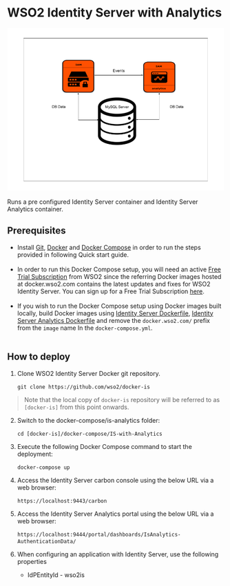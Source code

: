 # WSO2 Identity Server with Analytics

![WSO2 Identity Server with Analytics](deployment-diagram.png)

Runs a pre configured Identity Server container and Identity Server Analytics container.

## Prerequisites

 * Install [Git](https://git-scm.com/book/en/v2/Getting-Started-Installing-Git), [Docker](https://www.docker.com/get-docker) and [Docker Compose](https://docs.docker.com/compose/install/#install-compose)
   in order to run the steps provided in following Quick start guide. <br><br>
  * In order to run this Docker Compose setup, you will need an active [Free Trial Subscription](https://wso2.com/free-trial-subscription) 
   from WSO2 since the referring Docker images hosted at docker.wso2.com contains the latest updates and fixes for WSO2 Identity Server. You can sign up for a Free Trial Subscription [here](https://wso2.com/free-trial-subscription). <br><br>
 * If you wish to run the Docker Compose setup using Docker images built locally, build Docker images using [Identity Server Dockerfile](../../dockerfiles/is/README.md), [Identity Server Analytics Dockerfile](../../dockerfiles/is-analytics/README.md) and remove the `docker.wso2.com/` prefix from the `image` name In the `docker-compose.yml`. <br><br>
## How to deploy

  1. Clone WSO2 Identity Server Docker git repository.
     ```
     git clone https://github.com/wso2/docker-is
     ```
  > Note that the local copy of `docker-is` repository will be referred to as `[docker-is]` from this point onwards.

  2. Switch to the docker-compose/is-analytics folder:
     ```
     cd [docker-is]/docker-compose/IS-with-Analytics
     ```

  3. Execute the following Docker Compose command to start the deployment:
     ```
     docker-compose up
     ```

  4. Access the Identity Server carbon console using the below URL via a web browser:
     ```
     https://localhost:9443/carbon
     ```
  5. Access the Identity Server Analytics portal using the below URL via a web browser:
     ```
     https://localhost:9444/portal/dashboards/IsAnalytics-AuthenticationData/
     ```

  6. When configuring an application with Identity Server, use the following properties
      * IdPEntityId - wso2is
